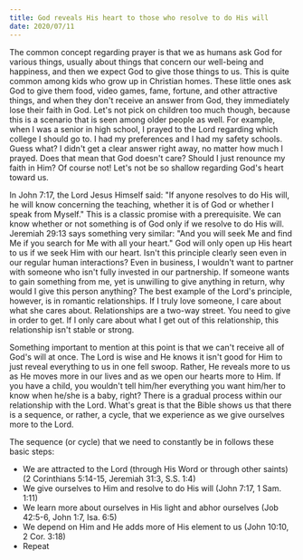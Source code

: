 ```yaml
---
title: God reveals His heart to those who resolve to do His will
date: 2020/07/11
---
```


  The common concept regarding prayer is that we as humans ask God for various things, usually about things that concern our well-being and happiness, and then we expect God to give those things to us. This is quite common among kids who grow up in Christian homes. These little ones ask God to give them food, video games, fame, fortune, and other attractive things, and when they don't receive an answer from God, they immediately lose their faith in God. Let's not pick on children too much though, because this is a scenario that is seen among older people as well. For example, when I was a senior in high school, I prayed to the Lord regarding which college I should go to. I had my preferences and I had my safety schools. Guess what? I didn't get a clear answer right away, no matter how much I prayed. Does that mean that God doesn't care? Should I just renounce my faith in Him? Of course not! Let's not be so shallow regarding God's heart toward us.

  In John 7:17, the Lord Jesus Himself said: "If anyone resolves to do His will, he will know concerning the teaching, whether it is of God or whether I speak from Myself." This is a classic promise with a prerequisite. We can know whether or not something is of God only if we resolve to do His will. Jeremiah 29:13 says something very similar: "And you will seek Me and find Me if you search for Me with all your heart." God will only open up His heart to us if we seek Him with our heart. Isn't this principle clearly seen even in our regular human interactions? Even in business, I wouldn't want to partner with someone who isn't fully invested in our partnership. If someone wants to gain something from me, yet is unwilling to give anything in return, why would I give this person anything? The best example of the Lord's principle, however, is in romantic relationships. If I truly love someone, I care about what she cares about. Relationships are a two-way street. You need to give in order to get. If I only care about what I get out of this relationship, this relationship isn't stable or strong. 
  
  Something important to mention at this point is that we can't receive all of God's will at once. The Lord is wise and He knows it isn't good for Him to just reveal everything to us in one fell swoop. Rather, He reveals more to us as He moves more in our lives and as we open our hearts more to Him. If you have a child, you wouldn't tell him/her everything you want him/her to know when he/she is a baby, right? There is a gradual process within our relationship with the Lord. What's great is that the Bible shows us that there is a sequence, or rather, a cycle, that we experience as we give ourselves more to the Lord.
  
  
  The sequence (or cycle) that we need to constantly be in follows these basic steps:
  
   - We are attracted to the Lord (through His Word or through other saints) (2 Corinthians 5:14-15, Jeremiah 31:3, S.S. 1:4)
   - We give ourselves to Him and resolve to do His will (John 7:17, 1 Sam. 1:11)
   - We learn more about ourselves in His light and abhor ourselves (Job 42:5-6, John 1:7, Isa. 6:5)
   - We depend on Him and He adds more of His element to us (John 10:10, 2 Cor. 3:18) 
   - Repeat
